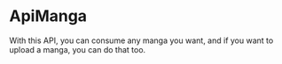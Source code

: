 # ApiManga
With this API, you can consume any manga you want, and if you want to upload a manga, you can do that too.
